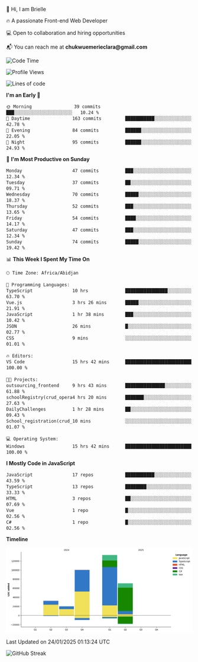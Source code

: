 <div align="left">
  <p>👋 Hi, I am Brielle</p>
  <p>🔥 A passionate Front-end Web Developer</p>
  <p>💻 Open to collaboration and hiring opportunities</p>
  <p>📬 You can reach me at <strong>chukwuemerieclara@gmail.com</strong></p>
</div>


 
 <!--START_SECTION:waka-->
![Code Time](http://img.shields.io/badge/Code%20Time-447%20hrs%2027%20mins-blue)

![Profile Views](http://img.shields.io/badge/Profile%20Views-44-blue)

![Lines of code](https://img.shields.io/badge/From%20Hello%20World%20I%27ve%20Written-278.7%20thousand%20lines%20of%20code-blue)

**I'm an Early 🐤** 

```text
🌞 Morning                39 commits          ███░░░░░░░░░░░░░░░░░░░░░░   10.24 % 
🌆 Daytime                163 commits         ███████████░░░░░░░░░░░░░░   42.78 % 
🌃 Evening                84 commits          ██████░░░░░░░░░░░░░░░░░░░   22.05 % 
🌙 Night                  95 commits          ██████░░░░░░░░░░░░░░░░░░░   24.93 % 
```
📅 **I'm Most Productive on Sunday** 

```text
Monday                   47 commits          ███░░░░░░░░░░░░░░░░░░░░░░   12.34 % 
Tuesday                  37 commits          ██░░░░░░░░░░░░░░░░░░░░░░░   09.71 % 
Wednesday                70 commits          █████░░░░░░░░░░░░░░░░░░░░   18.37 % 
Thursday                 52 commits          ███░░░░░░░░░░░░░░░░░░░░░░   13.65 % 
Friday                   54 commits          ████░░░░░░░░░░░░░░░░░░░░░   14.17 % 
Saturday                 47 commits          ███░░░░░░░░░░░░░░░░░░░░░░   12.34 % 
Sunday                   74 commits          █████░░░░░░░░░░░░░░░░░░░░   19.42 % 
```


📊 **This Week I Spent My Time On** 

```text
🕑︎ Time Zone: Africa/Abidjan

💬 Programming Languages: 
TypeScript               10 hrs              ████████████████░░░░░░░░░   63.70 % 
Vue.js                   3 hrs 26 mins       █████░░░░░░░░░░░░░░░░░░░░   21.91 % 
JavaScript               1 hr 38 mins        ███░░░░░░░░░░░░░░░░░░░░░░   10.42 % 
JSON                     26 mins             █░░░░░░░░░░░░░░░░░░░░░░░░   02.77 % 
CSS                      9 mins              ░░░░░░░░░░░░░░░░░░░░░░░░░   01.01 % 

🔥 Editors: 
VS Code                  15 hrs 42 mins      █████████████████████████   100.00 % 

🐱‍💻 Projects: 
outsourcing_frontend     9 hrs 43 mins       ███████████████░░░░░░░░░░   61.88 % 
schoolRegistry(crud_opera4 hrs 20 mins       ███████░░░░░░░░░░░░░░░░░░   27.63 % 
DailyChallenges          1 hr 28 mins        ██░░░░░░░░░░░░░░░░░░░░░░░   09.43 % 
School_registration(crud_10 mins             ░░░░░░░░░░░░░░░░░░░░░░░░░   01.07 % 

💻 Operating System: 
Windows                  15 hrs 42 mins      █████████████████████████   100.00 % 
```

**I Mostly Code in JavaScript** 

```text
JavaScript               17 repos            ███████████░░░░░░░░░░░░░░   43.59 % 
TypeScript               13 repos            ████████░░░░░░░░░░░░░░░░░   33.33 % 
HTML                     3 repos             ██░░░░░░░░░░░░░░░░░░░░░░░   07.69 % 
Vue                      1 repo              █░░░░░░░░░░░░░░░░░░░░░░░░   02.56 % 
C#                       1 repo              █░░░░░░░░░░░░░░░░░░░░░░░░   02.56 % 
```



**Timeline**

![Lines of Code chart](https://raw.githubusercontent.com/Brielle28/Brielle28/main/assets/bar_graph.png)


 Last Updated on 24/01/2025 01:13:24 UTC
<!--END_SECTION:waka-->

![GitHub Streak](https://github-readme-streak-stats.herokuapp.com/?user=Brielle28)



